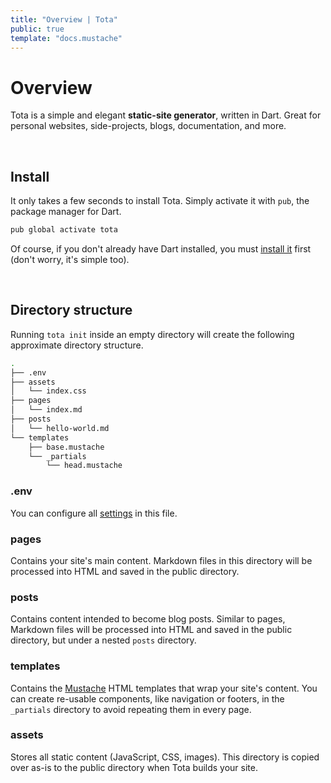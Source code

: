 ```yaml
---
title: "Overview | Tota"
public: true
template: "docs.mustache"
---
```


# Overview

Tota is a simple and elegant **static-site generator**, written in Dart.
Great for personal websites, side-projects, blogs, documentation, and more.

<br>

## Install

It only takes a few seconds to install Tota. Simply activate it with `pub`,
the package manager for Dart.

```bash
pub global activate tota
```

Of course, if you don't already have Dart installed, you must
[install it](https://dart.dev/get-dart) first (don't worry, it's simple too).

<br>

## Directory structure

Running `tota init` inside an empty directory will create the following
approximate directory structure.

```bash
.
├── .env
├── assets
│   └── index.css
├── pages
│   └── index.md
├── posts
│   └── hello-world.md
└── templates
    ├── base.mustache
    └── _partials
        └── head.mustache
```

### .env

You can configure all [settings](/docs/configuration) in this file.

### pages

Contains your site's main content. Markdown files in this directory will be
processed into HTML and saved in the public directory.

### posts

Contains content intended to become blog posts. Similar to pages, Markdown files
will be processed into HTML and saved in the public directory, but under a
nested `posts` directory. 

### templates

Contains the [Mustache](https://mustache.github.io/mustache.5.html)
HTML templates that wrap your site's content. You can create re-usable
components, like navigation or footers, in the `_partials` directory
to avoid repeating them in every page.

### assets

Stores all static content (JavaScript, CSS, images). This directory is
copied over as-is to the public directory when Tota builds your site.
